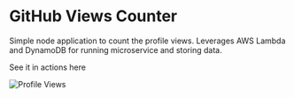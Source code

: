 # GitHub Views Counter

Simple node application to count the profile views. 
Leverages AWS Lambda and DynamoDB for running microservice and storing data.

See it in actions here


![Profile Views](https://guxte6x7nmrvjezwz7dr3bimne0cqchs.lambda-url.ap-south-1.on.aws/kshtj24)
